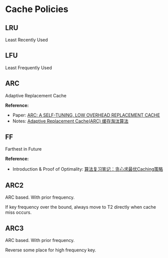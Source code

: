 # Cache Policies

## LRU
Least Recently Used

## LFU
Least Frequently Used

## ARC
Adaptive Replacement Cache

**Reference:** 
- Paper: [ARC: A SELF-TUNING, LOW OVERHEAD REPLACEMENT CACHE](https://www.usenix.org/conference/fast-03/arc-self-tuning-low-overhead-replacement-cache)
- Notes: [Adaptive Replacement Cache(ARC) 缓存淘汰算法](https://zhuanlan.zhihu.com/p/522306900)

## FF

Farthest in Future

**Reference:**
- Introduction & Proof of Optimality: [算法复习笔记：贪心求最优Caching策略](https://blog.macromogic.xyz/2020/06/15/ff-cache/)

## ARC2
ARC based. With prior frequency.

If key frequency over the bound, always move to T2 directly when cache miss occurs.

## ARC3
ARC based. With prior frequency.

Reverse some place for high frequency key.